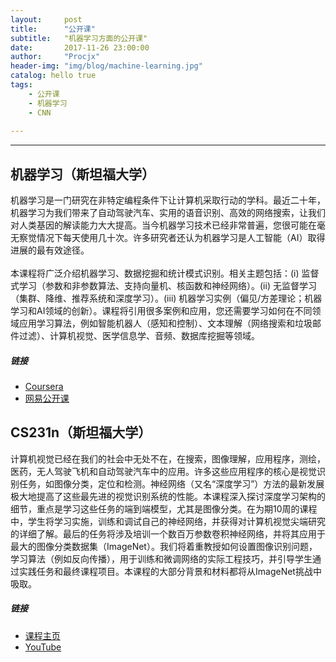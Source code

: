 ```yaml
---
layout:     post
title:      "公开课"
subtitle:   "机器学习方面的公开课"
date:       2017-11-26 23:00:00
author:     "Procjx"
header-img: "img/blog/machine-learning.jpg"
catalog: hello true
tags:
    - 公开课
    - 机器学习
    - CNN  
    
---
```


---

## 机器学习（斯坦福大学）
机器学习是一门研究在非特定编程条件下让计算机采取行动的学科。最近二十年，机器学习为我们带来了自动驾驶汽车、实用的语音识别、高效的网络搜索，让我们对人类基因的解读能力大大提高。当今机器学习技术已经非常普遍，您很可能在毫无察觉情况下每天使用几十次。许多研究者还认为机器学习是人工智能（AI）取得进展的最有效途径。<br/>
<br/>
本课程将广泛介绍机器学习、数据挖掘和统计模式识别。相关主题包括：(i) 监督式学习（参数和非参数算法、支持向量机、核函数和神经网络）。(ii) 无监督学习（集群、降维、推荐系统和深度学习）。(iii) 机器学习实例（偏见/方差理论；机器学习和AI领域的创新）。课程将引用很多案例和应用，您还需要学习如何在不同领域应用学习算法，例如智能机器人（感知和控制）、文本理解（网络搜索和垃圾邮件过滤）、计算机视觉、医学信息学、音频、数据库挖掘等领域。<br/>
##### 链接
- [Coursera](https://www.coursera.org/learn/machine-learning)
- [网易公开课](http://open.163.com/special/opencourse/machinelearning.html)

## CS231n（斯坦福大学）
计算机视觉已经在我们的社会中无处不在，在搜索，图像理解，应用程序，测绘，医药，无人驾驶飞机和自动驾驶汽车中的应用。许多这些应用程序的核心是视觉识别任务，如图像分类，定位和检测。神经网络（又名“深度学习”）方法的最新发展极大地提高了这些最先进的视觉识别系统的性能。本课程深入探讨深度学习架构的细节，重点是学习这些任务的端到端模型，尤其是图像分类。在为期10周的课程中，学生将学习实施，训练和调试自己的神经网络，并获得对计算机视觉尖端研究的详细了解。最后的任务将涉及培训一个数百万参数卷积神经网络，并将其应用于最大的图像分类数据集（ImageNet）。我们将着重教授如何设置图像识别问题，学习算法（例如反向传播），用于训练和微调网络的实际工程技巧，并引导学生通过实践任务和最终课程项目。本课程的大部分背景和材料都将从ImageNet挑战中吸取。<br/>
##### 链接
- [课程主页](http://cs231n.stanford.edu/)
- [YouTube](https://www.youtube.com/playlist?list=PL3FW7Lu3i5JvHM8ljYj-zLfQRF3EO8sYv)
